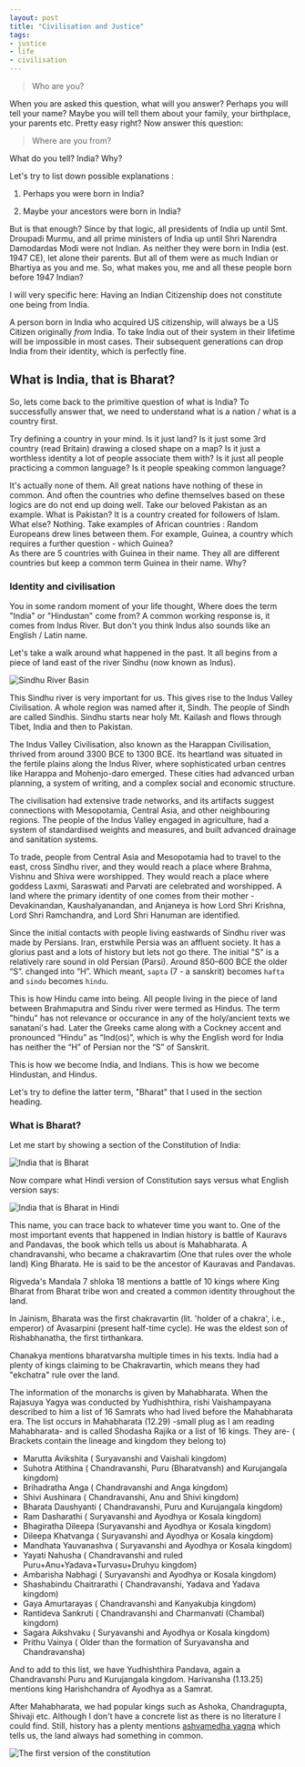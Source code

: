 ```yaml
---
layout: post
title: "Civilisation and Justice"
tags:
- justice
- life
- civilisation
---
```


> Who are you?

When you are asked this question, what will you answer? Perhaps you will tell
your name? Maybe you will tell them about your family, your birthplace, your
parents etc. Pretty easy right? Now answer this question:

> Where are you from?

What do you tell? India? Why?

Let's try to list down possible explanations :

1) Perhaps you were born in India?

2) Maybe your ancestors were born in India?

But is that enough? Since by that logic, all presidents of India up until
Smt. Droupadi Murmu, and all prime ministers of India up until Shri Narendra
Damodardas Modi were not Indian. As neither they were born in India (est. 1947 CE),
let alone their parents. But all of them were as much Indian or Bhartiya as you
and me. So, what makes you, me and all these people born before 1947 Indian?

I will very specific here: Having an Indian Citizenship does not constitute one being from India.

A person born in India who acquired US citizenship, will always be a US Citizen
originally *from* India. To take India out of their system in their lifetime
will be impossible in most cases. Their subsequent generations can drop India
from their identity, which is perfectly fine.

## What is India, that is Bharat?

So, lets come back to the primitive question of what is India? To successfully
answer that, we need to understand what is a nation / what is a country first.

Try defining a country in your mind. Is it just land? Is it just some 3rd
country (read Britain) drawing a closed shape on a map? Is it just a worthless identity
a lot of people associate them with? Is it just all people practicing a common language?
Is it people speaking common language?

It's actually none of them. All great nations have nothing of these in common. And often the
countries who define themselves based on these logics are do not end up doing well. Take our
beloved Pakistan as an example. What is Pakistan? It is a country created for followers of Islam.
What else? Nothing. Take examples of African countries : Random Europeans drew lines between them.
For example, Guinea, a country which requires a further question - which Guinea?  
As there are 5 countries with Guinea in their name. They all are different countries
but keep a common term Guinea in their name. Why?

### Identity and civilisation

You in some random moment of your life thought, Where does the term "India" or "Hindustan" come from?
A common working response is, it comes from Indus River. But don't you think Indus also sounds like an
English / Latin name.

Let's take a walk around what happened in the past. It all begins from a piece of land east of the
river Sindhu (now known as Indus).

![Sindhu River Basin](../images/justice2.jpg)

This Sindhu river is very important for us. This gives rise to the Indus Valley Civilisation.
A whole region was named after it, Sindh. The people of Sindh are called Sindhis. Sindhu starts
near holy Mt. Kailash and flows through Tibet, India and then to Pakistan.

The Indus Valley Civilisation, also known as the Harappan Civilisation, thrived from around
3300 BCE to 1300 BCE. Its heartland was situated in the fertile plains along the Indus River,
where sophisticated urban centres like Harappa and Mohenjo-daro emerged. These cities had
advanced urban planning, a system of writing, and a complex social and economic structure.

The civilisation had extensive trade networks, and its artifacts suggest connections with
Mesopotamia, Central Asia, and other neighbouring regions. The people of the Indus Valley
engaged in agriculture, had a system of standardised weights and measures, and built
advanced drainage and sanitation systems.

To trade, people from Central Asia and Mesopotamia had to travel to the east, cross Sindhu river,
and they would reach a place where Brahma, Vishnu and Shiva were worshipped. They would reach a place
where goddess Laxmi, Saraswati and Parvati are celebrated and worshipped. A land where the primary
identity of one comes from their mother - Devakinandan, Kaushalyanandan, and Anjaneya is how Lord Shri Krishna,
Lord Shri Ramchandra, and Lord Shri Hanuman are identified.

Since the initial contacts with people living eastwards of Sindhu river was made by Persians.
Iran, erstwhile Persia was an affluent society. It has a glorius past and a lots of history
but lets not go there. The initial "S" is a relatively rare sound in old Persian (Parsi). Around
850–600 BCE the older “S”. changed into “H”. Which meant, `sapta` (7 - a sanskrit)
becomes `hafta` and `sindu` becomes `hindu`.

This is how Hindu came into being. All people living in the piece of land between Brahmaputra
and Sindu river were termed as Hindus. The term "hindu" has not relevance or occurance in any of the
holy/ancient texts we sanatani's had. Later the Greeks came along with a Cockney accent
and pronounced “Hindu” as “Ind(os)”, which is why the English word for India has neither
the “H” of Persian nor the “S” of Sanskrit.

This is how we become India, and Indians. This is how we become Hindustan, and Hindus.

Let's try to define the latter term, "Bharat" that I used in the section heading.

### What is Bharat?

Let me start by showing a section of the Constitution of India:

![India that is Bharat](../images/justice3.jpg)

Now compare what Hindi version of Constitution says versus what English version says:

![India that is Bharat in Hindi](../images/justice4.jpg)

This name, you can trace back to whatever time you want to. One of the most important events that
happened in Indian history is battle of Kauravs and Pandavas, the book which tells us about is
Mahabharata. A chandravanshi, who became a chakravartim (One that rules over the whole land) King Bharata.
He is said to be the ancestor of Kauravas and Pandavas.

Rigveda's Mandala 7 shloka 18 mentions a battle of 10 kings where King Bharat from Bharat tribe won
and created a common identity throughout the land.

In Jainism, Bharata was the first chakravartin (lit. 'holder of a chakra', i.e., emperor)
of Avasarpini (present half-time cycle). He was the eldest son of Rishabhanatha, the first tirthankara.

Chanakya mentions bharatvarsha multiple times in his texts. India had a plenty of kings claiming to be
Chakravartin, which means they had "ekchatra" rule over the land.

The information of the monarchs is given by Mahabharata. When the Rajasuya Yagya was conducted by Yudhishthira,
rishi Vaishampayana described to him a list of 16 Samrats who had lived before the Mahabharata era.
The list occurs in Mahabharata (12.29) -small plug as I am reading Mahabharata-  and is called Shodasha Rajika or a list of 16 kings.
They are- ( Brackets contain the lineage and kingdom they belong to)

- Marutta Avikshita ( Suryavanshi and Vaishali kingdom)
- Suhotra Atithina    ( Chandravanshi, Puru (Bharatvansh) and Kurujangala kingdom)
- Brihadratha Anga  ( Chandravanshi and Anga kingdom)
- Shivi Aushinara     ( Chandravanshi, Anu and Shivi kingdom)
- Bharata Daushyanti ( Chandravanshi, Puru and Kurujangala kingdom)
- Ram Dasharathi     ( Suryavanshi and Ayodhya or Kosala kingdom)
- Bhagiratha Dileepa (Suryavanshi and Ayodhya or Kosala kingdom)
- Dileepa Khatvanga ( Suryavanshi and Ayodhya or Kosala kingdom)
- Mandhata Yauvanashva ( Suryavanshi and Ayodhya or Kosala kingdom)
- Yayati Nahusha      ( Chandravanshi and ruled Puru+Anu+Yadava+Turvasu+Druhyu kingdom)
- Ambarisha Nabhagi  ( Suryavanshi and Ayodhya or Kosala kingdom)
- Shashabindu Chaitrarathi ( Chandravanshi, Yadava and Yadava kingdom)
- Gaya Amurtarayas  ( Chandravanshi and Kanyakubja kingdom)
- Rantideva Sankruti  ( Chandravanshi and Charmanvati (Chambal) kingdom)
- Sagara Aikshvaku   ( Suryavanshi and Ayodhya or Kosala kingdom)
- Prithu Vainya          ( Older than the formation of Suryavansha and Chandravansha)

And to add to this list, we have Yudhishthira Pandava, again a Chandravanshi Puru and Kurujangala kingdom.
Harivansha (1.13.25) mentions king Harishchandra of Ayodhya as a Samrat.

After Mahabharata, we had popular kings such as Ashoka, Chandragupta, Shivaji etc. Although I don't have a
concrete list as there is no literature I could find. Still, history has a plenty mentions [ashvamedha yagna](https://en.wikipedia.org/wiki/Ashvamedha) which tells us, the land always had something in common. 

![The first version of the constitution](../images/justice1.jpeg)
